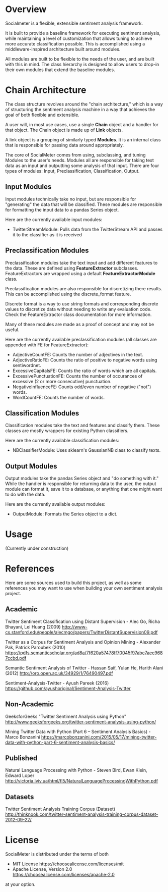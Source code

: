 # Overview
Socialmeter is a flexible, extensible sentiment analysis framework.

It is built to provide a baseline framework for executing sentiment analysis,
while maintaining a level of customization that allows tuning
to achieve more accurate classification possible. This is accomplished using
a middleware-inspired architecture built around modules.

All modules are built to be flexible to the needs of the user, and
are built with this in mind. The class hierarchy is designed to allow
users to drop-in their own modules that extend the baseline modules.

# Chain Architecture
The class structure revolves around the "chain architecture," which is a way
of structuring the sentiment analysis machine in a way that achieves the goal
of both flexible and extensible.

A user will, in most use cases, use a single **Chain** object and a handler for
that object. The Chain object is made up of **Link** objects.

A link object is a grouping of similarly typed **Modules**. It is an internal
class that is responsible for passing data around appropriately.

The core of SocialMeter comes from using, subclassing, and tuning Modules to
the user's needs. Modules all are responsible for taking text data as
an input and outputting some analysis of that input. There are four types
of modules: Input, Preclassification, Classification, Output.

## Input Modules
Input modules technically take no input, but are responsible for "generating"
the data that will be classified. These modules are responsible for formatting
the input data to a pandas Series object.

Here are the currently available input modules:
- TwitterStreamModule: Pulls data from the TwitterStream API and passes it to
the classifier as it is received

## Preclassification Modules
Preclassification modules take the text input and add different features to the
data. These are defined using **FeatureExtractor** subclasses. FeatureExtractors
are wrapped using a default **FeatureExtractorModule** class.

Preclassification modules are also responsible for discretizing there results. This
can be accomplished using the discrete_format feature.

Discrete format is a way to use string formats and corresponding discrete values
to discretize data without needing to write any evaluation code. Check the FeatureExtractor
class documentation for more information.

Many of these modules are made as a proof of concept and may not be useful.

Here are the currently available preclassification modules (all classes are
appended with FE for FeatureExtractor):
- AdjectiveCountFE: Counts the number of adjectives in the text.
- AdjectiveRatioFE: Counts the ratio of positive to negative words using sentiwordnet.
- ExcessiveCapitalsFE: Counts the ratio of words which are all capitals.
- ExcessivePunctuationFE: Counts the number of occurances of excessive (2 or more
consecutive) punctuation.
- NegativeInfluenceFE: Counts odd/even number of negative ("not") words.
- WordCountFE: Counts the number of words.

## Classification Modules
Classification modules take the text and features and classify them. These classes are
mostly wrappers for existing Python classifiers.

Here are the currently available classification modules:
- NBClassifierModule: Uses sklearn's GaussianNB class to classify texts.

## Output Modules
Output modules take the pandas Series object and "do something with it." While the handler
is responsible for returning data to the user, the output module can format it, save it
to a database, or anything that one might want to do with the data.

Here are the currently available output modules:
- OutputModule: Formats the Series object to a dict.

# Usage
(Currently under construction)

# References
Here are some sources used to build this project, as well as some references you may want
to use when building your own sentiment analysis project.

## Academic
Twitter Sentiment Classification using Distant Supervision - Alec Go, Richa Bhayani, Lei Huang (2009)
http://www-cs.stanford.edu/people/alecmgo/papers/TwitterDistantSupervision09.pdf

Twitter as a Corpus for Sentiment Analysis and Opinion Mining - Alexander Pak, Patrick Paroubek (2010)
https://pdfs.semanticscholar.org/ad8a/7f620a57478ff70045f97abc7aec9687ccbd.pdf

Semantic Sentiment Analysis of Twitter - Hassan Saif, Yulan He, Harith Alani (2012)
http://oro.open.ac.uk/34929/1/76490497.pdf

Sentiment-Analysis-Twitter - Ayush Pareek (2016)
https://github.com/ayushoriginal/Sentiment-Analysis-Twitter

## Non-Academic
GeeksforGeeks "Twitter Sentiment Analysis using Python"
http://www.geeksforgeeks.org/twitter-sentiment-analysis-using-python/

Mining Twitter Data with Python (Part 6 – Sentiment Analysis Basics) - Marco Bonzanini
https://marcobonzanini.com/2015/05/17/mining-twitter-data-with-python-part-6-sentiment-analysis-basics/

## Published
Natural Language Processing with Python - Steven Bird, Ewan Klein, Edward Loper
http://victoria.lviv.ua/html/fl5/NaturalLanguageProcessingWithPython.pdf

## Datasets
Twitter Sentiment Analysis Training Corpus (Dataset)
http://thinknook.com/twitter-sentiment-analysis-training-corpus-dataset-2012-09-22/

# License

SocialMeter is distributed under the terms of both

- MIT License <https://choosealicense.com/licenses/mit>
- Apache License, Version 2.0 <https://choosealicense.com/licenses/apache-2.0>

at your option.

